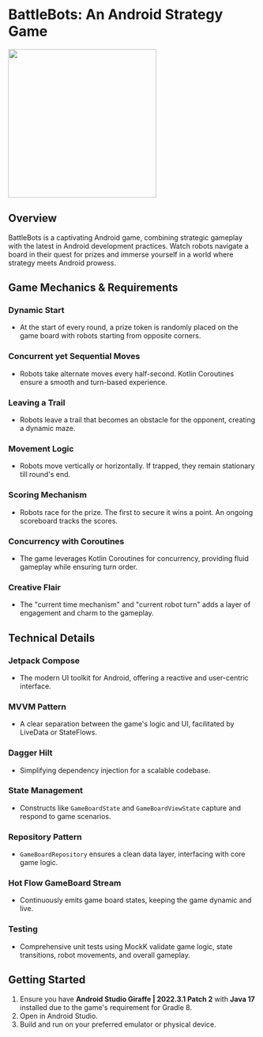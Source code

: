 # BattleBots: An Android Strategy Game

<img src=https://github.com/diogorborges/BattleBots/assets/12548332/69dce3cd-1786-44be-8568-6afd80394b66 width=300>


## Overview

BattleBots is a captivating Android game, combining strategic gameplay with the latest in Android development practices. Watch robots navigate a board in their quest for prizes and immerse yourself in a world where strategy meets Android prowess.

## Game Mechanics & Requirements

### Dynamic Start
- At the start of every round, a prize token is randomly placed on the game board with robots starting from opposite corners.

### Concurrent yet Sequential Moves
- Robots take alternate moves every half-second. Kotlin Coroutines ensure a smooth and turn-based experience.

### Leaving a Trail
- Robots leave a trail that becomes an obstacle for the opponent, creating a dynamic maze.

### Movement Logic
- Robots move vertically or horizontally. If trapped, they remain stationary till round's end.

### Scoring Mechanism
- Robots race for the prize. The first to secure it wins a point. An ongoing scoreboard tracks the scores.

### Concurrency with Coroutines
- The game leverages Kotlin Coroutines for concurrency, providing fluid gameplay while ensuring turn order.

### Creative Flair
- The "current time mechanism" and "current robot turn" adds a layer of engagement and charm to the gameplay.

## Technical Details

### Jetpack Compose
- The modern UI toolkit for Android, offering a reactive and user-centric interface.

### MVVM Pattern
- A clear separation between the game's logic and UI, facilitated by LiveData or StateFlows.

### Dagger Hilt
- Simplifying dependency injection for a scalable codebase.

### State Management
- Constructs like `GameBoardState` and `GameBoardViewState` capture and respond to game scenarios.

### Repository Pattern
- `GameBoardRepository` ensures a clean data layer, interfacing with core game logic.

### Hot Flow GameBoard Stream
- Continuously emits game board states, keeping the game dynamic and live.

### Testing
- Comprehensive unit tests using MockK validate game logic, state transitions, robot movements, and overall gameplay.

## Getting Started

1. Ensure you have **Android Studio Giraffe | 2022.3.1 Patch 2** with **Java 17** installed due to the game's requirement for Gradle 8.
2. Open in Android Studio.
3. Build and run on your preferred emulator or physical device.
